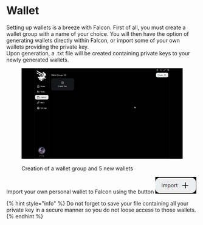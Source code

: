 # Wallet

Setting up wallets is a breeze with Falcon. First of all, you must create a wallet group with a name of your choice. You will then have the option of generating wallets directly within Falcon, or import some of your own wallets providing the private key.\
Upon generation, a .txt file will be created containing private keys to your newly generated wallets.

<figure><img src="../.gitbook/assets/wallet2025.gif" alt=""><figcaption><p>Creation of a wallet group and 5 new wallets</p></figcaption></figure>

Import your own personal wallet to Falcon using the button ![](<../.gitbook/assets/image (18).png>)

{% hint style="info" %}
Do not forget to save your file containing all your private key in a secure manner so you do not loose access to those wallets.
{% endhint %}
